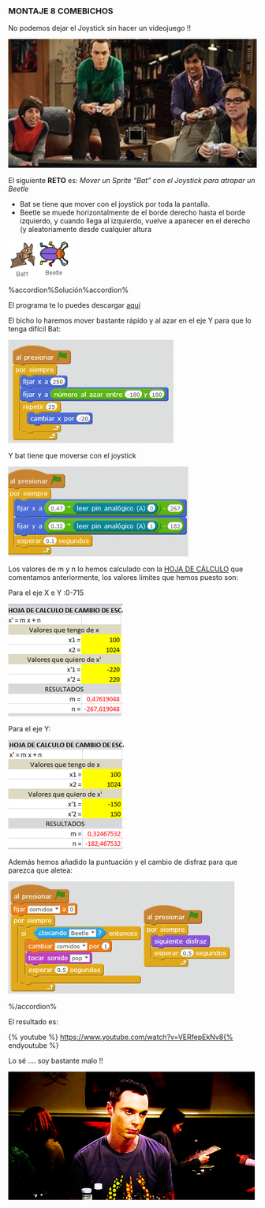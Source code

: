 ### MONTAJE 8 COMEBICHOS

No podemos dejar el Joystick sin hacer un videojuego !!

![](/images/image61.png)

El siguiente **RETO** es:
_Mover un Sprite “Bat” con el Joystick para atrapar un Beetle_
* Bat se tiene que mover con el joystick por toda la pantalla.
* Beetle se muede horizontalmente de el borde derecho hasta el borde izquierdo, y cuando llega al izquierdo, vuelve a aparecer en el derecho (y aleatoriamente desde cualquier altura

![](/images/image9.png) ![](/images/image60.png)

%accordion%Solución%accordion%

El programa te lo puedes descargar [aquí](https://drive.google.com/drive/folders/1-1FaLeTEBAg_45X1RamRx-bmRiQI9Tvf?usp=sharing)

El bicho lo haremos mover bastante rápido y al azar en el eje Y para que lo tenga difícil Bat:

![](/images/image13.png)

Y bat tiene que moverse con el joystick

![](/images/image81.png)

Los valores de m y n lo hemos calculado con la [HOJA DE CÁLCULO](https://www.google.com/url?q=https://docs.google.com/spreadsheets/d/e/2PACX-1vTyASTvUIs_xsZ8c4RZOJ1sEstk4Cc6d--_Drne_U0o1_CXhgzxQkvZ4ZNYGLdKa2lrhLHDKmAwsKnK/pub?output%3Dxlsx&sa=D&ust=1513946282881000&usg=AFQjCNHOP0NNKMiqEjmSGaucO7Mi5EKLoQ) que comentamos anteriormente, los valores límites que hemos puesto son:

Para el eje X e Y :0-715 

![](/images/image84.png)

Para el eje Y:

![](/images/image40.png)

Además hemos añadido la puntuación y el cambio de disfraz para que parezca que aletea:

![](/images/image10.png)

%/accordion%

El resultado es:

{% youtube %}  https://www.youtube.com/watch?v=VERfepEkNv8{% endyoutube %}  

Lo sé …. soy bastante malo !!

![](/images/image87.gif)